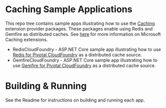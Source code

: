 # Caching Sample Applications
This repo tree contains sample apps illustrating how to use the [Caching](https://github.com/pivotal-cf/spring-cloud-dotnet-caching) extension provider packages. These packages enable using Redis and Gemfire as distributed caches. See [here](https://github.com/aspnet/Caching) for more information on Microsoft Caching extensions.
 
* RedisCloudFoundry - ASP.NET Core sample app illustrating how to use [Redis for Pivotal CloudFoundry](https://docs.pivotal.io/redis/index.html) as a distributed cache source.
* GemfireCloudFoundry - ASP.NET Core sample app illustrating how to use [Gemfire for Pivotal CloudFoundry](https://docs.pivotal.io/gemfire-cf/index.html) as a distributed cache source.

# Building & Running
See the Readme for instructions on building and running each app.
